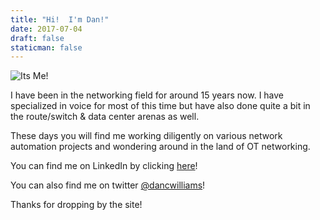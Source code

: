 ```yaml
---
title: "Hi!  I'm Dan!"
date: 2017-07-04
draft: false
staticman: false
---
```


![Its Me!](/img/profile.jpg)

I have been in the networking field for around 15 years now. I have specialized in voice for most of this time but have also done quite a bit in the route/switch & data center arenas as well.

These days you will find me working diligently on various network automation projects and wondering around in the land of OT networking.

You can find me on LinkedIn by clicking [here](http://www.linkedin.com/in/danielcwilliams)!

You can also find me on twitter [@dancwilliams](http://twitter.com/dancwilliams)!

Thanks for dropping by the site!